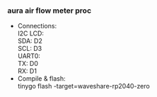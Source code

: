 ### aura air flow meter proc
- Connections:  
  I2C LCD:  
  SDA: D2  
  SCL: D3  
  UART0:  
  TX: D0  
  RX: D1  
- Compile & flash:  
tinygo flash -target=waveshare-rp2040-zero
